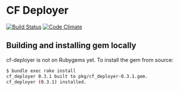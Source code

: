 # CF Deployer

[![Build Status](https://travis-ci.org/pivotal-cf-experimental/cf-deployer.png?branch=master)](https://travis-ci.org/pivotal-cf-experimental/cf-deployer)
[![Code Climate](https://codeclimate.com/repos/52cca2d369568023c40002bb/badges/644c6ea6c8435e9b1bca/gpa.png)](https://codeclimate.com/repos/52cca2d369568023c40002bb/feed)

## Building and installing gem locally

cf-deployer is not on Rubygems yet.
To install the gem from source:

```bash
$ bundle exec rake install
cf_deployer 0.3.1 built to pkg/cf_deployer-0.3.1.gem.
cf_deployer (0.3.1) installed.
```
